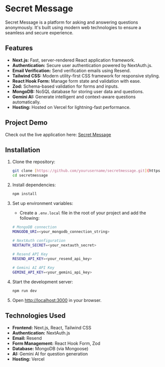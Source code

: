 # Secret Message

Secret Message is a platform for asking and answering questions anonymously. It's built using modern web technologies to ensure a seamless and secure experience.

## Features

*   **Next.js:** Fast, server-rendered React application framework.
*   **Authentication:** Secure user authentication powered by NextAuth.js.
*   **Email Verification:** Send verification emails using Resend.
*   **Tailwind CSS:** Modern utility-first CSS framework for responsive styling.
*   **React Hook Form:** Manage form state and validation with ease.
*   **Zod:** Schema-based validation for forms and inputs.
*   **MongoDB:** NoSQL database for storing user data and questions.
*   **Gemini AI:** Generate intelligent and context-aware questions automatically.
*   **Hosting:** Hosted on Vercel for lightning-fast performance.

## Project Demo

Check out the live application here: [Secret Message](https://secretmessage-sigma-flame.vercel.app/)

## Installation

1.  Clone the repository:

    ```bash
    git clone [https://github.com/yourusername/secretmessage.git](https://github.com/yourusername/secretmessage.git)
    cd secretmessage
    ```
2.  Install dependencies:

    ```bash
    npm install
    ```
3.  Set up environment variables:
    *   Create a `.env.local` file in the root of your project and add the following:

    ```bash
    # MongoDB connection
    MONGODB_URI=<your_mongodb_connection_string>

    # NextAuth configuration
    NEXTAUTH_SECRET=<your_nextauth_secret>
   
    # Resend API Key
    RESEND_API_KEY=<your_resend_api_key>

    # Gemini AI API Key
    GEMINI_API_KEY=<your_gemini_api_key>
    ```
4.  Start the development server:

    ```bash
    npm run dev
    ```
5.  Open [http://localhost:3000](http://localhost:3000) in your browser.

## Technologies Used

*   **Frontend:** Next.js, React, Tailwind CSS
*   **Authentication:** NextAuth.js
*   **Email:** Resend
*   **Form Management:** React Hook Form, Zod
*   **Database:** MongoDB (via Mongoose)
*   **AI:** Gemini AI for question generation
*   **Hosting:** Vercel

